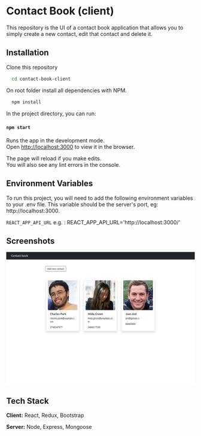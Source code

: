 # Contact Book (client)

This repository is the UI of a contact book application that allows you to simply create a new contact, edit that contact and delete it.


## Installation

Clone this repository

```bash
  cd contact-book-client
```
On root folder install all dependencies with NPM.
```bash
  npm install
```

In the project directory, you can run:

#### `npm start`

Runs the app in the development mode.\
Open [http://localhost:3000](http://localhost:3000) to view it in the browser.

The page will reload if you make edits.\
You will also see any lint errors in the console.

## Environment Variables

To run this project, you will need to add the following environment variables to your .env file.
This variable should be the server's port, eg: http://localhost:3000. 


`REACT_APP_API_URL` e.g. : REACT_APP_API_URL='http://localhost:3000/'

## Screenshots

![App Screenshot](./public/screenshots/contact-book_dashboard.png)


## Tech Stack

**Client:** React, Redux, Bootstrap

**Server:** Node, Express, Mongoose
